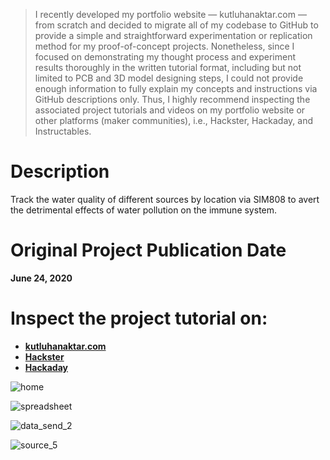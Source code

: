 > I recently developed my portfolio website — kutluhanaktar.com — from scratch and decided to migrate all of my codebase to GitHub to provide a simple and straightforward experimentation or replication method for my proof-of-concept projects. Nonetheless, since I focused on demonstrating my thought process and experiment results thoroughly in the written tutorial format, including but not limited to PCB and 3D model designing steps, I could not provide enough information to fully explain my concepts and instructions via GitHub descriptions only. Thus, I highly recommend inspecting the associated project tutorials and videos on my portfolio website or other platforms (maker communities), i.e., Hackster, Hackaday, and Instructables.

# Description

Track the water quality of different sources by location via SIM808 to avert the detrimental effects of water pollution on the immune system.

# Original Project Publication Date

**June 24, 2020**

# Inspect the project tutorial on:

- **[kutluhanaktar.com](https://www.kutluhanaktar.com/projects/ORP_Water_Quality_Detector_Creating_Data_Charts_in_Google_Sheets_with_SIM808/)**
- **[Hackster](https://www.hackster.io/kutluhan-aktar/orp-water-quality-detector-creating-charts-in-google-sheets-3319f7)**
- **[Hackaday](https://hackaday.io/project/173367-orp-water-quality-detector-creating-charts)**

![home](https://github.com/user-attachments/assets/61e5fb09-41f5-4362-8e7c-c6068cf1992b)

![spreadsheet](https://github.com/user-attachments/assets/e111df5d-6a93-4a4a-9611-2f27b0bb3b14)

![data_send_2](https://github.com/user-attachments/assets/cdb850fc-f727-49f7-a9be-29021cab6724)

![source_5](https://github.com/user-attachments/assets/1795a9b3-aa7b-4ca4-92eb-c7b1b01ce967)
